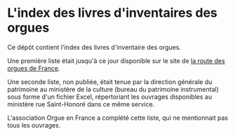 # L'index des livres d'inventaires des orgues

Ce dépôt contient l'index des livres d'inventaire des orgues.

Une première liste était jusqu'à ce jour disponible sur le site de [la route des orgues de France](http://www2.culture.gouv.fr/culture/orgues/documents/inventaires.html).

Une seconde liste, non publiée, était tenue par la direction générale du patrimoine au ministère de la culture (bureau du patrimoine instrumental) sous forme d'un fichier Excel, répertoriant les ouvrages disponibles au ministère rue Saint-Honoré dans ce même service.

L'association Orgue en France a complété cette liste, qui ne mentionnait pas tous les ouvrages.
